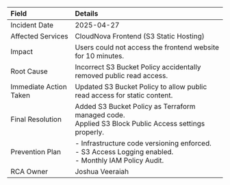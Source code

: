 | Field | Details |
|:---|:---|
| Incident Date | 2025-04-27 |
| Affected Services | CloudNova Frontend (S3 Static Hosting) |
| Impact | Users could not access the frontend website for 10 minutes. |
| Root Cause | Incorrect S3 Bucket Policy accidentally removed public read access. |
| Immediate Action Taken | Updated S3 Bucket Policy to allow public read access for static content. |
| Final Resolution | Added S3 Bucket Policy as Terraform managed code.<br>Applied S3 Block Public Access settings properly. |
| Prevention Plan | - Infrastructure code versioning enforced.<br>- S3 Access Logging enabled.<br>- Monthly IAM Policy Audit. |
| RCA Owner | Joshua Veeraiah |

